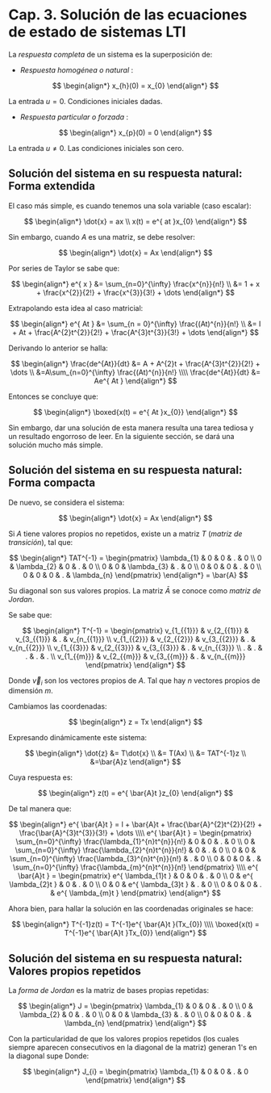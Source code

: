 # Cap. 3. Solución de las ecuaciones de estado de sistemas LTI

La _respuesta completa_ de un sistema es la superposición de:

- _Respuesta homogénea o natural_ :

$$
\begin{align*}
	x_{h}(0) = x_{0}
\end{align*}
$$

La entrada $u = 0$. Condiciones iniciales dadas.

- _Respuesta particular o forzada_ :

$$
\begin{align*}
	x_{p}(0) = 0
\end{align*}
$$

La entrada $u \neq 0$. Las condiciones iniciales son cero.


## Solución del sistema en su respuesta natural: Forma extendida

El caso más simple, es cuando tenemos una sola variable (caso escalar):

$$
\begin{align*}
	\dot{x} = ax \\
	x(t) = e^{ at }x_{0}
\end{align*}
$$

Sin embargo, cuando $A$ es una matriz, se debe resolver:

$$
\begin{align*}
	\dot{x} = Ax
\end{align*}
$$

Por series de Taylor se sabe que:

$$
\begin{align*}
	e^{ x } &= \sum_{n=0}^{\infty} \frac{x^{n}}{n!} \\
	&= 1 + x + \frac{x^{2}}{2!} + \frac{x^{3}}{3!} + \dots
\end{align*}
$$

Extrapolando esta idea al caso matricial:

$$
\begin{align*}
	e^{ At } &= \sum_{n = 0}^{\infty} \frac{(At)^{n}}{n!} \\
	&= I + At + \frac{A^{2}t^{2}}{2!} + \frac{A^{3}t^{3}}{3!} + \dots
\end{align*}
$$

Derivando lo anterior se halla:

$$
\begin{align*}
	\frac{de^{At}}{dt} &= A + A^{2}t + \frac{A^{3}t^{2}}{2!} + \dots \\
	&=A\sum_{n=0}^{\infty} \frac{(At)^{n}}{n!} \\\\
	\frac{de^{At}}{dt} &= Ae^{ At }
\end{align*}
$$

Entonces se concluye que:

$$
\begin{align*}
	\boxed{x(t) = e^{ At }x_{0}}
\end{align*}
$$

Sin embargo, dar una solución de esta manera resulta una tarea tediosa y un resultado engorroso de leer. 
En la siguiente sección, se dará una solución mucho más simple.


## Solución del sistema en su respuesta natural: Forma compacta

De nuevo, se considera el sistema:

$$
\begin{align*}
	\dot{x} = Ax
\end{align*}
$$

Si $A$ tiene valores propios no repetidos, existe un a matriz $T$ (_matriz de transición_), tal que:

$$
\begin{align*}
	TAT^{-1} =
	\begin{pmatrix}
\lambda_{1} & 0 & 0 & . & 0 \\
0 & \lambda_{2} & 0 & . & 0 \\
0 & 0 & \lambda_{3} & . & 0 \\
0 & 0 & 0 & . & 0 \\
0 & 0 & 0 & . & \lambda_{n}
\end{pmatrix}
\end{align*}
= \bar{A}
$$

Su diagonal son sus valores propios. La matriz $\bar{A}$ se conoce como _matriz de Jordan_.

Se sabe que:

$$
\begin{align*}
	T^{-1} = \begin{pmatrix}
v_{1_{{1}}} & v_{2_{{1}}} & v_{3_{{1}}} & . & v_{n_{{1}}} \\
v_{1_{{2}}} & v_{2_{{2}}} & v_{3_{{2}}} & . & v_{n_{{2}}} \\
v_{1_{{3}}} & v_{2_{{3}}} & v_{3_{{3}}} & . & v_{n_{{3}}} \\
. & . & . & . & . \\
v_{1_{{m}}} & v_{2_{{m}}} & v_{3_{{m}}} & . & v_{n_{{m}}}
\end{pmatrix}
\end{align*}
$$

Donde $\vec{v}_{i}$ son los vectores propios de $A$. Tal que hay $n$ vectores propios de dimensión $m$.


Cambiamos las coordenadas:

$$
\begin{align*}
	z = Tx
\end{align*}
$$

Expresando dinámicamente este sistema:

$$
\begin{align*}
	\dot{z} &= T\dot{x} \\
	&= T(Ax) \\
	&= TAT^{-1}z \\
	&=\bar{A}z
\end{align*}
$$

Cuya respuesta es:

$$
\begin{align*}
	z(t) = e^{ \bar{A}t }z_{0}
\end{align*}
$$

De tal manera que:

$$
\begin{align*}
	e^{ \bar{A}t } = I + \bar{A}t + \frac{\bar{A}^{2}t^{2}}{2!} + \frac{\bar{A}^{3}t^{3}}{3!} + \dots \\\\
	e^{ \bar{A}t } = \begin{pmatrix}
\sum_{n=0}^{\infty} \frac{\lambda_{1}^{n}t^{n}}{n!} & 0 & 0 & . & 0 \\
0 & \sum_{n=0}^{\infty} \frac{\lambda_{2}^{n}t^{n}}{n!} & 0 & . & 0 \\
0 & 0 & \sum_{n=0}^{\infty} \frac{\lambda_{3}^{n}t^{n}}{n!} & . & 0 \\
0 & 0 & 0 & . & \sum_{n=0}^{\infty} \frac{\lambda_{m}^{n}t^{n}}{n!}
\end{pmatrix} \\\\
	e^{ \bar{A}t } = \begin{pmatrix}
e^{ \lambda_{1}t } & 0 & 0 & . & 0 \\
0 & e^{ \lambda_{2}t } & 0 & . & 0 \\
0 & 0 & e^{ \lambda_{3}t } & . & 0 \\
0 & 0 & 0 & . & e^{ \lambda_{m}t }
\end{pmatrix}
\end{align*}
$$

Ahora bien, para hallar la solución en las coordenadas originales se hace:

$$
\begin{align*}
	T^{-1}z(t) = T^{-1}e^{ \bar{A}t }(Tx_{0}) \\\\
	\boxed{x(t) = T^{-1}e^{ \bar{A}t }Tx_{0}}
\end{align*}
$$


## Solución del sistema en su respuesta natural: Valores propios repetidos

La _forma de Jordan_ es la matriz de bases propias repetidas:

$$
\begin{align*}
	J = \begin{pmatrix}
\lambda_{1} & 0 & 0 & . & 0 \\
0 & \lambda_{2} & 0 & . & 0 \\
0 & 0 & \lambda_{3} & . & 0 \\
0 & 0 & 0 & . & \lambda_{n}
\end{pmatrix}
\end{align*}
$$

Con la particularidad de que los valores propios repetidos (los cuales siempre aparecen consecutivos en la diagonal de la matriz) generan $1$'s en la diagonal supe
Donde:

$$
\begin{align*}
	J_{i} = \begin{pmatrix}
\lambda_{1} & 0 & 0 & . & 0
\end{pmatrix}
\end{align*}
$$
